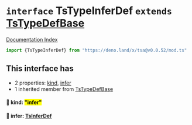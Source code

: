 # `interface` TsTypeInferDef `extends` [TsTypeDefBase](../private.interface.TsTypeDefBase/README.md)

[Documentation Index](../README.md)

```ts
import {TsTypeInferDef} from "https://deno.land/x/tsa@v0.0.52/mod.ts"
```

## This interface has

- 2 properties:
[kind](#-kind-infer),
[infer](#-infer-tsinferdef)
- 1 inherited member from [TsTypeDefBase](../private.interface.TsTypeDefBase/README.md)


#### 📄 kind: <mark>"infer"</mark>



#### 📄 infer: [TsInferDef](../interface.TsInferDef/README.md)



